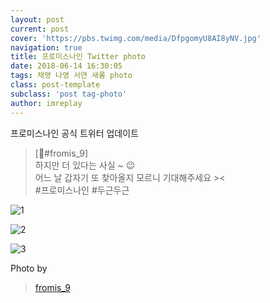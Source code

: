 ```yaml
---
layout: post
current: post
cover: 'https://pbs.twimg.com/media/DfpgomyU8AI8yNV.jpg'
navigation: true
title: 프로미스나인 Twitter photo
date: 2018-06-14 16:30:05
tags: 채영 나영 서연 새롬 photo
class: post-template
subclass: 'post tag-photo'
author: imreplay
---
```


프로미스나인 공식 트위터 업데이트

> [💌#fromis_9]  
하지만 더 있다는 사실 ~ 😉  
어느 날 갑자기 또 찾아올지 모르니 기대해주세요 ><  
#프로미스나인 #두근두근  

![1](https://pbs.twimg.com/media/DfpgomyU8AI8yNV.jpg)

![2](https://pbs.twimg.com/media/DfpgpU5U0AEAYfl.jpg)

![3](https://pbs.twimg.com/media/Dfpgp-6VQAIeaOS.jpg)


Photo by
> [fromis_9](https://twitter.com/realfromis_9)  

